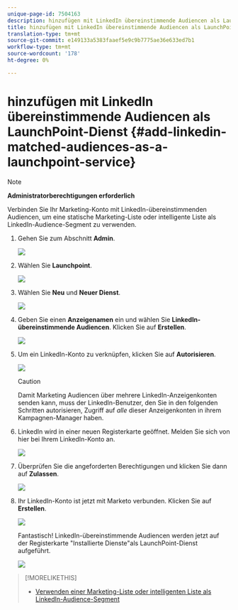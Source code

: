 ```yaml
---
unique-page-id: 7504163
description: hinzufügen mit LinkedIn übereinstimmende Audiencen als LaunchPoint-Dienst - Marketing Docs - Produktdokumentation
title: hinzufügen mit LinkedIn übereinstimmende Audiencen als LaunchPoint-Dienst
translation-type: tm+mt
source-git-commit: e149133a5383faaef5e9c9b7775ae36e633ed7b1
workflow-type: tm+mt
source-wordcount: '178'
ht-degree: 0%

---
```



# hinzufügen mit LinkedIn übereinstimmende Audiencen als LaunchPoint-Dienst {#add-linkedin-matched-audiences-as-a-launchpoint-service}

>[!NOTE]
>
>**Administratorberechtigungen erforderlich**

Verbinden Sie Ihr Marketing-Konto mit LinkedIn-übereinstimmenden Audiencen, um eine statische Marketing-Liste oder intelligente Liste als LinkedIn-Audience-Segment zu verwenden.

1. Gehen Sie zum Abschnitt **Admin**.

   ![](assets/admin.png)

1. Wählen Sie **Launchpoint**.

   ![](assets/image2014-12-5-14-3a35-3a27.png)

1. Wählen Sie **Neu** und **Neuer Dienst**.

   ![](assets/image2014-12-5-14-3a37-3a33.png)

1. Geben Sie einen **Anzeigenamen** ein und wählen Sie **LinkedIn-übereinstimmende Audiencen**. Klicken Sie auf **Erstellen**.

   ![](assets/image2018-2-23-14-3a25-3a39.png)

1. Um ein LinkedIn-Konto zu verknüpfen, klicken Sie auf **Autorisieren**.

   ![](assets/authorizeaccount.png)

   >[!CAUTION]
   >
   >Damit Marketing Audiencen über mehrere LinkedIn-Anzeigenkonten senden kann, muss der LinkedIn-Benutzer, den Sie in den folgenden Schritten autorisieren, Zugriff auf *alle* dieser Anzeigenkonten in ihrem Kampagnen-Manager haben.

1. LinkedIn wird in einer neuen Registerkarte geöffnet. Melden Sie sich von hier bei Ihrem LinkedIn-Konto an.

   ![](assets/image2018-2-23-14-3a32-3a20.png)

1. Überprüfen Sie die angeforderten Berechtigungen und klicken Sie dann auf **Zulassen**.

   ![](assets/li-permissions.png)

1. Ihr LinkedIn-Konto ist jetzt mit Marketo verbunden. Klicken Sie auf **Erstellen**.

   ![](assets/image2018-2-23-14-3a35-3a55.png)

   Fantastisch! LinkedIn-übereinstimmende Audiencen werden jetzt auf der Registerkarte &quot;Installierte Dienste&quot;als LaunchPoint-Dienst aufgeführt.

   ![](assets/bartholomew2.png)

>[!MORELIKETHIS]
>
>* [Verwenden einer Marketing-Liste oder intelligenten Liste als LinkedIn-Audience-Segment](../../../product-docs/demand-generation/social/social-functions/use-a-marketo-list-or-smart-list-as-a-linkedin-audience-segment.md)

>



